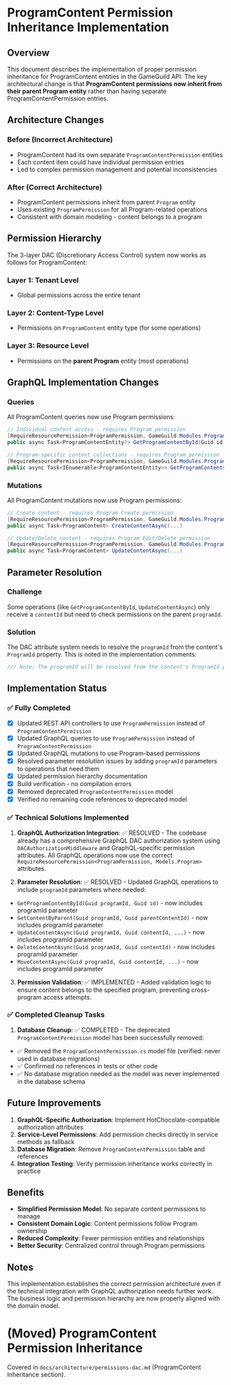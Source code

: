 # ProgramContent Permission Inheritance Implementation

## Overview

This document describes the implementation of proper permission inheritance for ProgramContent entities in the GameGuild
API. The key architectural change is that **ProgramContent permissions now inherit from their parent Program entity**
rather than having separate ProgramContentPermission entries.

## Architecture Changes

### Before (Incorrect Architecture)

- ProgramContent had its own separate `ProgramContentPermission` entities
- Each content item could have individual permission entries
- Led to complex permission management and potential inconsistencies

### After (Correct Architecture)

- ProgramContent permissions inherit from parent `Program` entity
- Uses existing `ProgramPermission` for all Program-related operations
- Consistent with domain modeling - content belongs to a program

## Permission Hierarchy

The 3-layer DAC (Discretionary Access Control) system now works as follows for ProgramContent:

### Layer 1: Tenant Level

- Global permissions across the entire tenant

### Layer 2: Content-Type Level

- Permissions on `ProgramContent` entity type (for some operations)

### Layer 3: Resource Level

- Permissions on the **parent Program** entity (most operations)

## GraphQL Implementation Changes

### Queries

All ProgramContent queries now use Program permissions:

```csharp
// Individual content access - requires Program permission
[RequireResourcePermission<ProgramPermission, GameGuild.Modules.Program.Models.Program>(PermissionType.Read, "programId")]
public async Task<ProgramContentEntity?> GetProgramContentById(Guid id, [Service] IProgramContentService service)

// Program-specific content collections - requires Program permission  
[RequireResourcePermission<ProgramPermission, GameGuild.Modules.Program.Models.Program>(PermissionType.Read, "programId")]
public async Task<IEnumerable<ProgramContentEntity>> GetProgramContents(Guid programId, [Service] IProgramContentService service)
```

### Mutations

All ProgramContent mutations now use Program permissions:

```csharp
// Create content - requires Program Create permission
[RequireResourcePermission<ProgramPermission, GameGuild.Modules.Program.Models.Program>(PermissionType.Create, "programId")]
public async Task<ProgramContent> CreateContentAsync(...)

// Update/Delete content - requires Program Edit/Delete permission
[RequireResourcePermission<ProgramPermission, GameGuild.Modules.Program.Models.Program>(PermissionType.Edit, "programId")]
public async Task<ProgramContent> UpdateContentAsync(...)
```

## Parameter Resolution

### Challenge

Some operations (like `GetProgramContentById`, `UpdateContentAsync`) only receive a `contentId` but need to check
permissions on the parent `programId`.

### Solution

The DAC attribute system needs to resolve the `programId` from the content's `ProgramId` property. This is noted in the
implementation comments:

```csharp
/// Note: The programId will be resolved from the content's ProgramId property
```

## Implementation Status

### ✅ Fully Completed

- [x] Updated REST API controllers to use `ProgramPermission` instead of `ProgramContentPermission`
- [x] Updated GraphQL queries to use `ProgramPermission` instead of `ProgramContentPermission`
- [x] Updated GraphQL mutations to use Program-based permissions
- [x] Resolved parameter resolution issues by adding `programId` parameters to operations that need them
- [x] Updated permission hierarchy documentation
- [x] Build verification - no compilation errors
- [x] Removed deprecated `ProgramContentPermission` model
- [x] Verified no remaining code references to deprecated model

### ✅ Technical Solutions Implemented

1. **GraphQL Authorization Integration**: ✅ RESOLVED - The codebase already has a comprehensive GraphQL DAC
   authorization system using `DACAuthorizationMiddleware` and GraphQL-specific permission attributes. All GraphQL
   operations now use the correct `RequireResourcePermission<ProgramPermission, Models.Program>` attributes.

2. **Parameter Resolution**: ✅ RESOLVED - Updated GraphQL operations to include `programId` parameters where needed:
  - `GetProgramContentById(Guid programId, Guid id)` - now includes programId parameter
  - `GetContentByParent(Guid programId, Guid parentContentId)` - now includes programId parameter
  - `UpdateContentAsync(Guid programId, Guid contentId, ...)` - now includes programId parameter
  - `DeleteContentAsync(Guid programId, Guid contentId)` - now includes programId parameter
  - `MoveContentAsync(Guid programId, Guid contentId, ...)` - now includes programId parameter

3. **Permission Validation**: ✅ IMPLEMENTED - Added validation logic to ensure content belongs to the specified program,
   preventing cross-program access attempts.

### ✅ Completed Cleanup Tasks

1. **Database Cleanup**: ✅ COMPLETED - The deprecated `ProgramContentPermission` model has been successfully removed:
  - ✅ Removed the `ProgramContentPermission.cs` model file (verified: never used in database migrations)
  - ✅ Confirmed no references in tests or other code
  - ✅ No database migration needed as the model was never implemented in the database schema

## Future Improvements

1. **GraphQL-Specific Authorization**: Implement HotChocolate-compatible authorization attributes
2. **Service-Level Permissions**: Add permission checks directly in service methods as fallback
3. **Database Migration**: Remove `ProgramContentPermission` table and references
4. **Integration Testing**: Verify permission inheritance works correctly in practice

## Benefits

- **Simplified Permission Model**: No separate content permissions to manage
- **Consistent Domain Logic**: Content permissions follow Program ownership
- **Reduced Complexity**: Fewer permission entities and relationships
- **Better Security**: Centralized control through Program permissions

## Notes

This implementation establishes the correct permission architecture even if the technical integration with GraphQL
authorization needs further work. The business logic and permission hierarchy are now properly aligned with the domain
model.

# (Moved) ProgramContent Permission Inheritance

Covered in `docs/architecture/permissions-dac.md` (ProgramContent Inheritance section).
